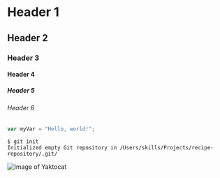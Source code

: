 # Header 1

## Header 2

### Header 3

#### Header 4

##### Header 5

###### Header 6

``` javascript
var myVar = "Hello, world!";
```

```
$ git init
Initialized empty Git repository in /Users/skills/Projects/recipe-repository/.git/
```

![Image of Yaktocat](https://octodex.github.com/images/yaktocat.png)
